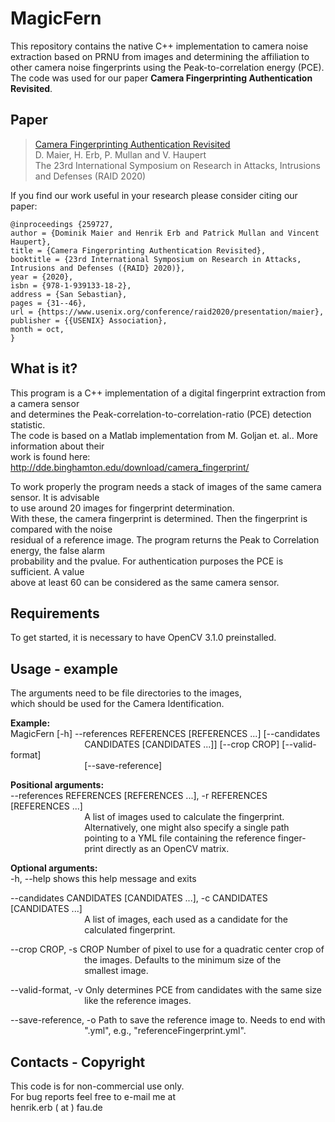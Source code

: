# MagicFern 

This repository contains the native C++ implementation to camera noise extraction based on PRNU from images and determining the affiliation to other camera noise fingerprints using the Peak-to-correlation energy (PCE).  
The code was used for our paper **Camera Fingerprinting Authentication Revisited**.

Paper
-----------
> [Camera Fingerprinting Authentication Revisited](https://www.usenix.org/conference/raid2020/presentation/maier)  
> D. Maier, H. Erb, P. Mullan and V. Haupert  
> The 23rd International Symposium on Research in Attacks, Intrusions and Defenses (RAID 2020)

If you find our work useful in your research please consider citing our paper:  
	
~~~~
@inproceedings {259727,  
author = {Dominik Maier and Henrik Erb and Patrick Mullan and Vincent Haupert},  
title = {Camera Fingerprinting Authentication Revisited},  
booktitle = {23rd International Symposium on Research in Attacks, Intrusions and Defenses ({RAID} 2020)},  
year = {2020},  
isbn = {978-1-939133-18-2},  
address = {San Sebastian},  
pages = {31--46},  
url = {https://www.usenix.org/conference/raid2020/presentation/maier},  
publisher = {{USENIX} Association},  
month = oct,  
}  
~~~~

What is it?
-----------

This program is a C++ implementation of a digital fingerprint extraction from a camera sensor  
and determines the Peak-correlation-to-correlation-ratio (PCE) detection statistic.  
The code is based on a Matlab implementation from M. Goljan et. al.. More information about their  
work is found here: http://dde.binghamton.edu/download/camera_fingerprint/  
  
To work properly the program needs a stack of images of the same camera sensor. It is advisable  
to use around 20 images for fingerprint determination.  
With these, the camera fingerprint is determined. Then the fingerprint is compared with the noise  
residual of a reference image. The program returns the Peak to Correlation energy, the false alarm  
probability and the pvalue. For authentication purposes the PCE is sufficient. A value  
above at least 60 can be considered as the same camera sensor. 


Requirements
-----------

To get started, it is necessary to have OpenCV 3.1.0 preinstalled.


Usage - example
------------------

The arguments need to be file directories to the images,  
which should be used for the Camera Identification.  
  
**Example:**  
MagicFern [-h] --references REFERENCES [REFERENCES ...] [--candidates  
&nbsp;&nbsp;&nbsp;&nbsp;&nbsp;&nbsp;&nbsp;&nbsp;&nbsp;&nbsp;&nbsp;&nbsp;&nbsp;&nbsp;&nbsp;&nbsp;&nbsp;&nbsp;&nbsp;&nbsp;&nbsp;&nbsp;&nbsp;&nbsp;&nbsp;&nbsp;&nbsp;&nbsp;&nbsp;&nbsp;CANDIDATES [CANDIDATES ...]] [--crop CROP] [--valid-format]  
&nbsp;&nbsp;&nbsp;&nbsp;&nbsp;&nbsp;&nbsp;&nbsp;&nbsp;&nbsp;&nbsp;&nbsp;&nbsp;&nbsp;&nbsp;&nbsp;&nbsp;&nbsp;&nbsp;&nbsp;&nbsp;&nbsp;&nbsp;&nbsp;&nbsp;&nbsp;&nbsp;&nbsp;&nbsp;&nbsp;[--save-reference]  
  
**Positional arguments:**  
--references REFERENCES [REFERENCES ...], -r REFERENCES [REFERENCES ...]  
&nbsp;&nbsp;&nbsp;&nbsp;&nbsp;&nbsp;&nbsp;&nbsp;&nbsp;&nbsp;&nbsp;&nbsp;&nbsp;&nbsp;&nbsp;&nbsp;&nbsp;&nbsp;&nbsp;&nbsp;&nbsp;&nbsp;&nbsp;&nbsp;&nbsp;&nbsp;&nbsp;&nbsp;&nbsp;&nbsp;A list of images used to calculate the fingerprint.  
&nbsp;&nbsp;&nbsp;&nbsp;&nbsp;&nbsp;&nbsp;&nbsp;&nbsp;&nbsp;&nbsp;&nbsp;&nbsp;&nbsp;&nbsp;&nbsp;&nbsp;&nbsp;&nbsp;&nbsp;&nbsp;&nbsp;&nbsp;&nbsp;&nbsp;&nbsp;&nbsp;&nbsp;&nbsp;&nbsp;Alternatively, one might also specify a single path  
&nbsp;&nbsp;&nbsp;&nbsp;&nbsp;&nbsp;&nbsp;&nbsp;&nbsp;&nbsp;&nbsp;&nbsp;&nbsp;&nbsp;&nbsp;&nbsp;&nbsp;&nbsp;&nbsp;&nbsp;&nbsp;&nbsp;&nbsp;&nbsp;&nbsp;&nbsp;&nbsp;&nbsp;&nbsp;&nbsp;pointing to a YML file containing the reference finger-  
&nbsp;&nbsp;&nbsp;&nbsp;&nbsp;&nbsp;&nbsp;&nbsp;&nbsp;&nbsp;&nbsp;&nbsp;&nbsp;&nbsp;&nbsp;&nbsp;&nbsp;&nbsp;&nbsp;&nbsp;&nbsp;&nbsp;&nbsp;&nbsp;&nbsp;&nbsp;&nbsp;&nbsp;&nbsp;&nbsp;print directly as an OpenCV matrix.  
  
**Optional arguments:**  
-h, --help            shows this help message and exits  

--candidates CANDIDATES [CANDIDATES ...], -c CANDIDATES [CANDIDATES ...]  
&nbsp;&nbsp;&nbsp;&nbsp;&nbsp;&nbsp;&nbsp;&nbsp;&nbsp;&nbsp;&nbsp;&nbsp;&nbsp;&nbsp;&nbsp;&nbsp;&nbsp;&nbsp;&nbsp;&nbsp;&nbsp;&nbsp;&nbsp;&nbsp;&nbsp;&nbsp;&nbsp;&nbsp;&nbsp;&nbsp;A list of images, each used as a candidate for the  
&nbsp;&nbsp;&nbsp;&nbsp;&nbsp;&nbsp;&nbsp;&nbsp;&nbsp;&nbsp;&nbsp;&nbsp;&nbsp;&nbsp;&nbsp;&nbsp;&nbsp;&nbsp;&nbsp;&nbsp;&nbsp;&nbsp;&nbsp;&nbsp;&nbsp;&nbsp;&nbsp;&nbsp;&nbsp;&nbsp;calculated fingerprint.  
  
--crop CROP, -s CROP  Number of pixel to use for a quadratic center crop of  
&nbsp;&nbsp;&nbsp;&nbsp;&nbsp;&nbsp;&nbsp;&nbsp;&nbsp;&nbsp;&nbsp;&nbsp;&nbsp;&nbsp;&nbsp;&nbsp;&nbsp;&nbsp;&nbsp;&nbsp;&nbsp;&nbsp;&nbsp;&nbsp;&nbsp;&nbsp;&nbsp;&nbsp;&nbsp;&nbsp;the images. Defaults to the minimum size of the  
&nbsp;&nbsp;&nbsp;&nbsp;&nbsp;&nbsp;&nbsp;&nbsp;&nbsp;&nbsp;&nbsp;&nbsp;&nbsp;&nbsp;&nbsp;&nbsp;&nbsp;&nbsp;&nbsp;&nbsp;&nbsp;&nbsp;&nbsp;&nbsp;&nbsp;&nbsp;&nbsp;&nbsp;&nbsp;&nbsp;smallest image.  
  
--valid-format, -v    Only determines PCE from candidates with the same size  
&nbsp;&nbsp;&nbsp;&nbsp;&nbsp;&nbsp;&nbsp;&nbsp;&nbsp;&nbsp;&nbsp;&nbsp;&nbsp;&nbsp;&nbsp;&nbsp;&nbsp;&nbsp;&nbsp;&nbsp;&nbsp;&nbsp;&nbsp;&nbsp;&nbsp;&nbsp;&nbsp;&nbsp;&nbsp;&nbsp;like the reference images.  
  
--save-reference, -o  Path to save the reference image to. Needs to end with  
&nbsp;&nbsp;&nbsp;&nbsp;&nbsp;&nbsp;&nbsp;&nbsp;&nbsp;&nbsp;&nbsp;&nbsp;&nbsp;&nbsp;&nbsp;&nbsp;&nbsp;&nbsp;&nbsp;&nbsp;&nbsp;&nbsp;&nbsp;&nbsp;&nbsp;&nbsp;&nbsp;&nbsp;&nbsp;&nbsp;".yml", e.g., "referenceFingerprint.yml".  

  
  
Contacts - Copyright
--------------------
This code is for non-commercial use only.  
For bug reports feel free to e-mail me at  
henrik.erb ( at ) fau.de
